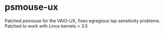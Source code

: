 psmouse-ux
==========

Patched psmouse for the VAIO-UX, fixes egregious tap sensitivity problems. Patched to work with Linux kernels > 3.5

